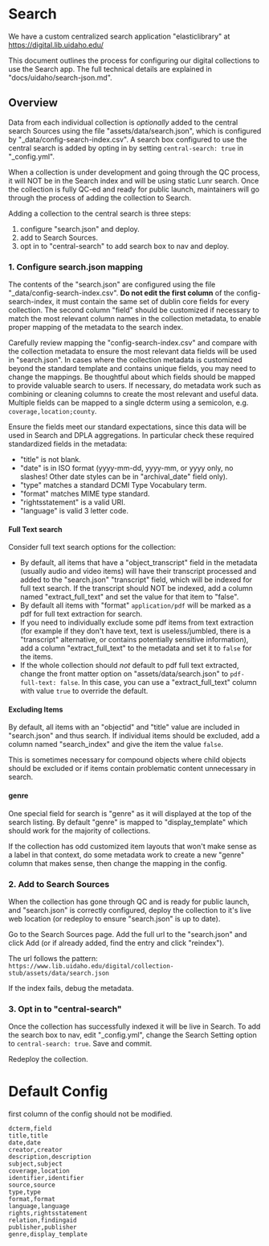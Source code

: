# Search

We have a custom centralized search application "elasticlibrary" at https://digital.lib.uidaho.edu/

This document outlines the process for configuring our digital collections to use the Search app. 
The full technical details are explained in "docs/uidaho/search-json.md".

## Overview 

Data from each individual collection is *optionally* added to the central search Sources using the file "assets/data/search.json", which is configured by "_data/config-search-index.csv".
A search box configured to use the central search is added by opting in by setting `central-search: true` in "_config.yml".

When a collection is under development and going through the QC process, it will NOT be in the Search index and will be using static Lunr search. 
Once the collection is fully QC-ed and ready for public launch, maintainers will go through the process of adding the collection to Search. 

Adding a collection to the central search is three steps:

1. configure "search.json" and deploy.
2. add to Search Sources.
3. opt in to "central-search" to add search box to nav and deploy.

### 1. Configure search.json mapping

The contents of the "search.json" are configured using the file "_data/config-search-index.csv".
**Do not edit the first column** of the config-search-index, it must contain the same set of dublin core fields for every collection. 
The second column "field" should be customized if necessary to match the most relevant column names in the collection metadata, to enable proper mapping of the metadata to the search index.

Carefully review mapping the "config-search-index.csv" and compare with the collection metadata to ensure the most relevant data fields will be used in "search.json".
In cases where the collection metadata is customized beyond the standard template and contains unique fields, you may need to change the mappings. 
Be thoughtful about which fields should be mapped to provide valuable search to users.
If necessary, do metadata work such as combining or cleaning columns to create the most relevant and useful data.
Multiple fields can be mapped to a single dcterm using a semicolon, e.g. `coverage,location;county`.

Ensure the fields meet our standard expectations, since this data will be used in Search and DPLA aggregations. 
In particular check these required standardized fields in the metadata: 

- "title" is not blank.
- "date" is in ISO format (yyyy-mm-dd, yyyy-mm, or yyyy only, no slashes! Other date styles can be in "archival_date" field only).
- "type" matches a standard DCMI Type Vocabulary term.
- "format" matches MIME type standard.
- "rightsstatement" is a valid URI.
- "language" is valid 3 letter code.

#### Full Text search

Consider full text search options for the collection: 

- By default, all items that have a "object_transcript" field in the metadata (usually audio and video items) will have their transcript processed and added to the "search.json" "transcript" field, which will be indexed for full text search. If the transcript should NOT be indexed, add a column named "extract_full_text" and set the value for that item to "false".
- By default all items with "format" `application/pdf` will be marked as a pdf for full text extraction for search.
- If you need to individually exclude some pdf items from text extraction (for example if they don't have text, text is useless/jumbled, there is a "transcript" alternative, or contains potentially sensitive information), add a column "extract_full_text" to the metadata and set it to `false` for the items.
- If the whole collection should *not* default to pdf full text extracted, change the front matter option on "assets/data/search.json" to `pdf-full-text: false`. In this case, you can use a "extract_full_text" column with value `true` to override the default.

#### Excluding Items

By default, all items with an "objectid" and "title" value are included in "search.json" and thus search.
If individual items should be excluded, add a column named "search_index" and give the item the value `false`.

This is sometimes necessary for compound objects where child objects should be excluded or if items contain problematic content unnecessary in search.

#### genre

One special field for search is "genre" as it will displayed at the top of the search listing. 
By default "genre" is mapped to "display_template" which should work for the majority of collections. 

If the collection has odd customized item layouts that won't make sense as a label in that context, do some metadata work to create a new "genre" column that makes sense, then change the mapping in the config.

### 2. Add to Search Sources

When the collection has gone through QC and is ready for public launch, and "search.json" is correctly configured, deploy the collection to it's live web location (or redeploy to ensure "search.json" is up to date). 

Go to the Search Sources page.
Add the full url to the "search.json" and click Add (or if already added, find the entry and click "reindex").

The url follows the pattern:
`https://www.lib.uidaho.edu/digital/collection-stub/assets/data/search.json`

If the index fails, debug the metadata. 

### 3. Opt in to "central-search" 

Once the collection has successfully indexed it will be live in Search.
To add the search box to nav, edit "_config.yml", change the Search Setting option to `central-search: true`.
Save and commit.

Redeploy the collection.

# Default Config

first column of the config should not be modified.

```
dcterm,field
title,title
date,date
creator,creator
description,description
subject,subject
coverage,location
identifier,identifier
source,source
type,type
format,format
language,language
rights,rightsstatement
relation,findingaid
publisher,publisher
genre,display_template
```
